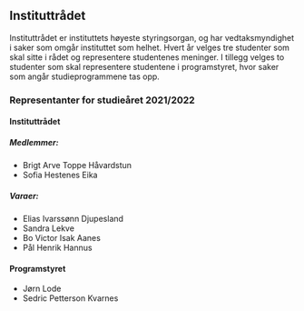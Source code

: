 ## Instituttrådet

Instituttrådet er instituttets høyeste styringsorgan, og har vedtaksmyndighet i saker som omgår instituttet som helhet. Hvert år velges tre studenter som skal sitte i rådet og representere studentenes meninger. I tillegg velges to studenter som skal representere studentene i programstyret, hvor saker som angår studieprogrammene tas opp.

### Representanter for studieåret 2021/2022

#### Instituttrådet

##### Medlemmer:

-   Brigt Arve Toppe Håvardstun
-   Sofia Hestenes Eika

##### Varaer:

-   Elias Ivarssønn Djupesland
-   Sandra Lekve
-   Bo Victor Isak Aanes
-   Pål Henrik Hannus

#### Programstyret

-   Jørn Lode
-   Sedric Petterson Kvarnes

